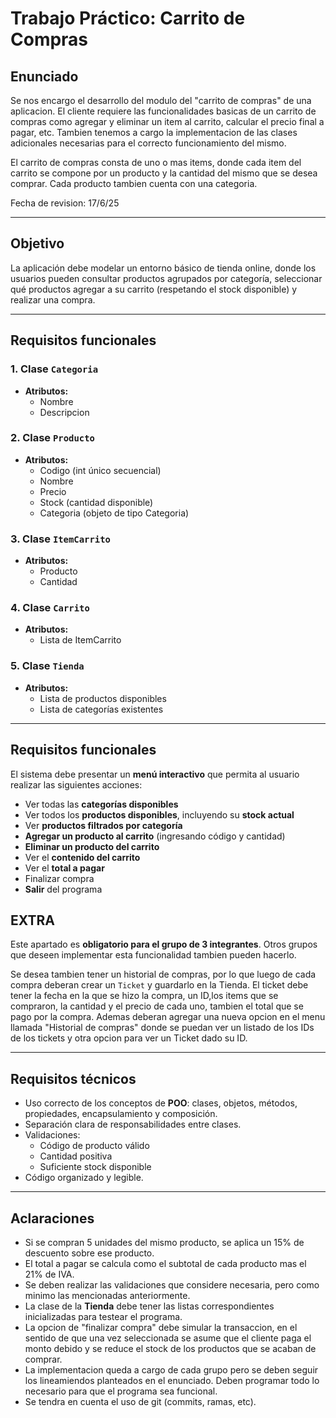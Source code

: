 # Trabajo Práctico: Carrito de Compras

## Enunciado

Se nos encargo el desarrollo del modulo del "carrito de compras" de una aplicacion. El cliente requiere las funcionalidades basicas de un carrito de compras como agregar y eliminar un item al carrito, calcular el precio final a pagar, etc. Tambien tenemos a cargo la implementacion de las clases adicionales necesarias para el correcto funcionamiento del mismo. 

El carrito de compras consta de uno o mas items, donde cada item del carrito se compone por un producto  y la cantidad del mismo que se desea comprar. Cada producto tambien cuenta con una categoria. 

Fecha de revision: 17/6/25 

---

## Objetivo

La aplicación debe modelar un entorno básico de tienda online, donde los usuarios pueden consultar productos agrupados por categoría, seleccionar qué productos agregar a su carrito (respetando el stock disponible) y realizar una compra.

---

## Requisitos funcionales

### 1. Clase `Categoria`
- **Atributos:**
  - Nombre
  - Descripcion

### 2. Clase `Producto`
- **Atributos:**
  - Codigo (int único secuencial)
  - Nombre
  - Precio
  - Stock (cantidad disponible)
  - Categoria (objeto de tipo Categoria)

### 3. Clase `ItemCarrito`
- **Atributos:**
  - Producto
  - Cantidad

### 4. Clase `Carrito`
- **Atributos:**
  - Lista de ItemCarrito

### 5. Clase `Tienda`
- **Atributos:**
  - Lista de productos disponibles
  - Lista de categorías existentes

---

## Requisitos funcionales

El sistema debe presentar un **menú interactivo** que permita al usuario realizar las siguientes acciones:

- Ver todas las **categorías disponibles**
- Ver todos los **productos disponibles**, incluyendo su **stock actual**
- Ver **productos filtrados por categoría**
- **Agregar un producto al carrito** (ingresando código y cantidad)
- **Eliminar un producto del carrito**
- Ver el **contenido del carrito**
- Ver el **total a pagar**
- Finalizar compra
- **Salir** del programa

## EXTRA
Este apartado es **obligatorio para el grupo de 3 integrantes**. Otros grupos que deseen implementar esta funcionalidad tambien pueden hacerlo.

Se desea tambien tener un historial de compras, por lo que luego de cada compra deberan crear un `Ticket` y guardarlo en la Tienda.
El ticket debe tener la fecha en la que se hizo la compra, un ID,los items que se compraron, la cantidad y el precio de cada uno, tambien el total que se pago por la compra.
Ademas deberan agregar una nueva opcion en el menu llamada "Historial de compras" donde se puedan ver un listado de los IDs de los tickets y otra opcion para ver un Ticket dado su ID.

---

## Requisitos técnicos

- Uso correcto de los conceptos de **POO**: clases, objetos, métodos, propiedades, encapsulamiento y composición.
- Separación clara de responsabilidades entre clases.
- Validaciones:
  - Código de producto válido
  - Cantidad positiva
  - Suficiente stock disponible
- Código organizado y legible.

---

## Aclaraciones

- Si se compran 5 unidades del mismo producto, se aplica un 15% de descuento sobre ese producto.
- El total a pagar se calcula como el subtotal de cada producto mas el 21% de IVA.
- Se deben realizar las validaciones que considere necesaria, pero como minimo las mencionadas anteriormente.
- La clase de la **Tienda** debe tener las listas correspondientes inicializadas para testear el programa.
- La opcion de "finalizar compra" debe simular la transaccion, en el sentido de que una vez seleccionada se asume que el cliente paga el monto debido y se reduce el stock de los productos que se acaban de comprar.
- La implementacion queda a cargo de cada grupo pero se deben seguir los lineamiendos planteados en el enunciado. Deben programar todo lo necesario para que el programa sea funcional.
- Se tendra en cuenta el uso de git (commits, ramas, etc).
